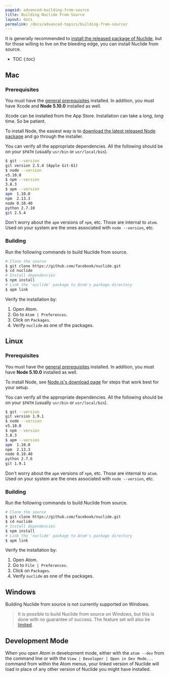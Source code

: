 ```yaml
---
pageid: advanced-building-from-source
title: Building Nuclide From Source
layout: docs
permalink: /docs/advanced-topics/building-from-source/
---
```


It is generally recommended to [install the released package of Nuclide](/docs/setup), but for
those willing to live on the bleeding edge, you can install Nuclide from source.

* TOC
{:toc}

## Mac

### Prerequisites

You must have the [general prerequisites](/docs/editor/setup#mac__prerequisites) installed. In
addition, you must have Xcode and **Node 5.10.0** installed as well.

Xcode can be installed from the App Store. Installation can take a *long, long* time. So be patient.

To install Node, the easiest way is to [download the latest released Node
package](https://nodejs.org) and go through the installer.

You can verify all the appropriate dependencies. All the following should be on your `$PATH`
(usually `usr/bin` or `usr/local/bin`).

```bash
$ git --version
git version 2.5.4 (Apple Git-61)
$ node --version
v5.10.0
$ npm --version
3.8.3
$ apm --version
apm  1.10.0
npm  2.13.3
node 0.10.40
python 2.7.10
git 2.5.4
```

Don't worry about the `apm` versions of `npm`, etc. Those are internal to `atom`. Used on your
system are the ones associated with `node --version`, etc.

### Building

Run the following commands to build Nuclide from source.

```bash
# Clone the source
$ git clone https://github.com/facebook/nuclide.git
$ cd nuclide
# Install dependencies
$ npm install
# Link the 'nuclide' package to Atom's package directory
$ apm link
```

Verify the installation by:

1. Open Atom.
2. Go to `Atom | Preferences`.
3. Click on `Packages`.
4. Verify `nuclide` as one of the packages.

## Linux

### Prerequisites

You must have the [general prerequisites](/docs/editor/setup#linux__prerequisites) installed. In
addition, you must have **Node 5.10.0** installed as well.

To install Node, see [Node.js's download page](https://nodejs.org/en/download/) for steps that work best for your setup.

You can verify all the appropriate dependencies. All the following should be on your `$PATH`
(usually `usr/bin` or `usr/local/bin`).

```bash
$ git --version
git version 1.9.1
$ node --version
v5.10.0
$ npm --version
3.8.3
$ apm --version
apm  1.10.0
npm  2.13.3
node 0.10.40
python 2.7.6
git 1.9.1
```

Don't worry about the `apm` versions of `npm`, etc. Those are internal to `atom`. Used on your
system are the ones associated with `node --version`, etc.

### Building

Run the following commands to build Nuclide from source.

```bash
# Clone the source
$ git clone https://github.com/facebook/nuclide.git
$ cd nuclide
# Install dependencies
$ npm install
# Link the 'nuclide' package to Atom's package directory
$ apm link
```

Verify the installation by:

1. Open Atom.
2. Go to `File | Preferences`.
3. Click on `Packages`.
4. Verify `nuclide` as one of the packages.

## Windows

Building Nuclide from source is not currently supported on Windows.

> It is possible to build Nuclide from source on Windows, but this is done with no guarantee of
> success. The feature set will also be [limited](/docs/editor/setup/#windows).

## Development Mode

When you open Atom in development mode, either with the `atom --dev` from the command line or with
the `View | Developer | Open in Dev Mode...` command from within the Atom menus, your linked version
of Nuclide will load in place of any other version of Nuclide you might have installed.
